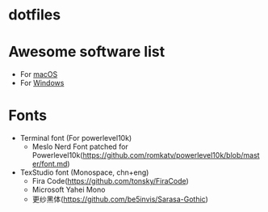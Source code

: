 # dotfiles

# Awesome software list
- For [macOS](Awesome_macOS.md)
- For [Windows](Awesome_Windows.md)

# Fonts
- Terminal font (For powerlevel10k)
  - Meslo Nerd Font patched for Powerlevel10k(https://github.com/romkatv/powerlevel10k/blob/master/font.md)
- TexStudio font (Monospace, chn+eng)
  - Fira Code(https://github.com/tonsky/FiraCode)
  - Microsoft Yahei Mono
  - 更纱黑体(https://github.com/be5invis/Sarasa-Gothic)
